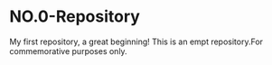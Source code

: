 # NO.0-Repository
My first repository, a great beginning!
This is an empt repository.For commemorative purposes only.
